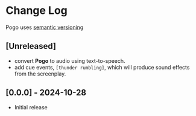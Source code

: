 # Change Log

Pogo uses [semantic versioning ](https://semver.org/)



<!-- 
**Added** for new features.
**Changed** for changes in existing functionality.
**Deprecated** for soon-to-be removed features.
**Removed** for now removed features.
**Fixed** for any bug fixes.
**Security** in case of vulnerabilities. -->



## [Unreleased]

- convert **Pogo** to audio using text-to-speech.
- add cue events, `[thunder rumbling]`, which will produce sound effects from the screenplay.

## [0.0.0] - 2024-10-28

- Initial release


<!-- ## [1.1.1] - 2023-03-05

### Added

- new feature (#444).


### Fixed

- syntax highlighting (#377).

### Changed

- Upgrade dependencies: espeak-ng

### Removed

- Unused scaffolding file. -->